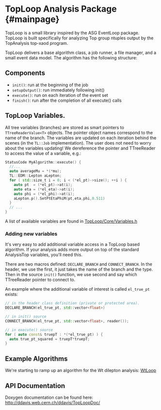 TopLoop Analysis Package      {#mainpage}
========================

TopLoop is a small library inspired by the ASG EventLoop
package. TopLoop is built specifically for analyzing Top group ntuples
output by the TopAnalysis top-xaod program.

TopLoop delivers a base algorithm class, a job runner, a file manager,
and a small event data model. The algorithm has the following
structure:

## Components

- `init()`: run at the beginning of the job
- `setupOutput()`: run immediately following init()
- `execute()`: run on each iteration of the event set
- `finish()`: run after the completion of all execute() calls

## TopLoop Variables.

All tree variables (branches) are stored as smart pointers to
`TTreeReaderValue<T>` objects. The pointer object names correspond to
the name of the branch. The variables are updated on each iteration
behind the scenes (in the `TL::Job` implementation). The user does not
need to worry about the variables updating! We dereference the pointer
and TTreeReader to access the value of a variable, e.g.:

```cpp
StatusCode MyAlgorithm::execute() {
  //...
  auto averageMu = *(*mu);
  TL::EDM::Lepton aLepton;
  for ( std::size_t i = 0; i < (*el_pt)->size(); ++i ) {
    auto pt  = (*el_pt)->at(i);
    auto eta = (*el_eta)->at(i);
    auto phi = (*el_phi)->at(i);
    aLepton.p().SetPtEtaPhiM(pt,eta,phi,0.511)
  }
  // ...
}
```

A list of available variables are found in
[TopLoop/Core/Variables.h](https://gitlab.cern.ch/atlas-aida/TopLoop/blob/master/TopLoop/Core/Variables.h)

### Adding new variables

It's very easy to add additional variable access in a TopLoop based
algorithm. If your analysis adds more output on top of the standard
AnalysisTop variables, you'll need this.

There are two macros defined: `DECLARE_BRANCH` and
`CONNECT_BRANCH`. In the header, we use the first, it just takes the
name of the branch and the type. Then in the source `init()` function,
we use second and say which TTreeReader pointer to connect to.

An example where the additional variable of interest is called
`el_true_pt` exists:

```cpp
// in the header class definition (private or protected area).
DECLARE_BRANCH(el_true_pt, std::vector<float>)
```


```cpp
// in init() source
CONNECT_BRANCH(el_true_pt, std::vector<float>, reader());
```


```cpp
// in execute() source
for ( auto const& truepT : *(*el_true_pt) ) {
  auto true_pt_squared = truepT*truepT;
}
```

## Example Algorithms

We're starting to ramp up an algorithm for the Wt dilepton analysis:
[WtLoop](http://gitlab.cern.ch/atlas-aida/WtLoop)

## API Documentation

Doxygen documentation can be found here: http://ddavis.web.cern.ch/ddavis/TopLoopDoc/
